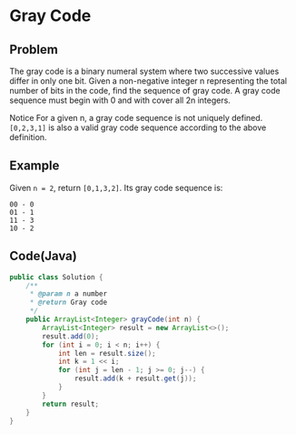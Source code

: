 # Gray Code

## Problem

The gray code is a binary numeral system where two successive values differ in only one bit.
Given a non-negative integer n representing the total number of bits in the code, find the sequence of gray code. A gray code sequence must begin with 0 and with cover all 2n integers.

Notice
For a given n, a gray code sequence is not uniquely defined.
`[0,2,3,1]` is also a valid gray code sequence according to the above definition.

## Example

Given `n = 2`, return `[0,1,3,2]`. Its gray code sequence is:

```
00 - 0
01 - 1
11 - 3
10 - 2
```

## Code(Java)

```java
public class Solution {
    /**
     * @param n a number
     * @return Gray code
     */
    public ArrayList<Integer> grayCode(int n) {
        ArrayList<Integer> result = new ArrayList<>();
        result.add(0);
        for (int i = 0; i < n; i++) {
            int len = result.size();
            int k = 1 << i;
            for (int j = len - 1; j >= 0; j--) {
                result.add(k + result.get(j));
            }
        }
        return result;
    }
}
```
